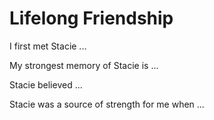 # Lifelong Friendship

I first met Stacie ...

My strongest memory of Stacie is ...

Stacie believed ...

Stacie was a source of strength for me when ...

